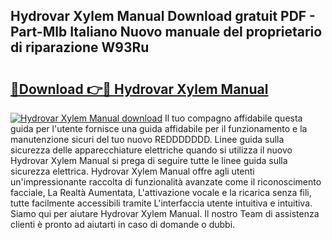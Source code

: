 ## Hydrovar Xylem Manual Download gratuit PDF - Part-Mlb Italiano Nuovo manuale del proprietario di riparazione W93Ru

# <h2><a href="http://df98qv.blite.top/?on=Hydrovar+Xylem+Manual">🔗Download 👉🔴 Hydrovar Xylem Manual</a></h2>

[![Hydrovar Xylem Manual download](https://i.imgur.com/lujVjoI.png)](http://df98qv.blite.top/?on=Hydrovar+Xylem+Manual)
Il tuo compagno affidabile questa guida per l'utente fornisce una guida affidabile per il funzionamento e la manutenzione sicuri del tuo nuovo REDDDDDDD. Linee guida sulla sicurezza delle apparecchiature elettriche quando si utilizza il nuovo Hydrovar Xylem Manual si prega di seguire tutte le linee guida sulla sicurezza elettrica. Hydrovar Xylem Manual offre agli utenti un'impressionante raccolta di funzionalità avanzate come il riconoscimento facciale, La Realtà Aumentata, L'attivazione vocale e la ricarica senza fili, tutte facilmente accessibili tramite L'interfaccia utente intuitiva e intuitiva. Siamo qui per aiutare Hydrovar Xylem Manual. Il nostro Team di assistenza clienti è pronto ad aiutarti in caso di domande o dubbi.
